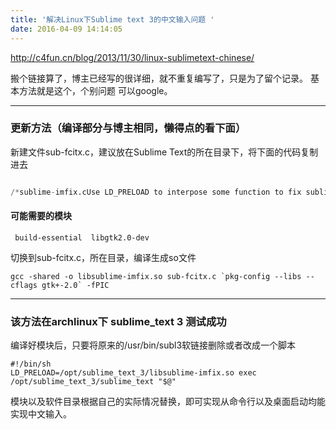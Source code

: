 ```yaml
---
title: '解决Linux下Sublime text 3的中文输入问题 '
date: 2016-04-09 14:14:05
---
```

http://c4fun.cn/blog/2013/11/30/linux-sublimetext-chinese/

搬个链接算了，博主已经写的很详细，就不重复编写了，只是为了留个记录。
基本方法就是这个，个别问题 可以google。

-------------------------------------------------
### 更新方法（编译部分与博主相同，懒得点的看下面）

新建文件sub-fcitx.c，建议放在Sublime Text的所在目录下，将下面的代码复制进去
```python

/*sublime-imfix.cUse LD_PRELOAD to interpose some function to fix sublime input method support for linux.By Cjacker Huang gcc -shared -o libsublime-imfix.so sublime-imfix.c `pkg-config --libs --cflags gtk+-2.0` -fPICLD_PRELOAD=./libsublime-imfix.so subl*/#include <gtk/gtk.h>#include <gdk/gdkx.h>typedef GdkSegment GdkRegionBox; struct _GdkRegion{ long size; long numRects; GdkRegionBox *rects; GdkRegionBox extents;}; GtkIMContext *local_context; voidgdk_region_get_clipbox (const GdkRegion *region, GdkRectangle *rectangle){ g_return_if_fail (region != NULL); g_return_if_fail (rectangle != NULL);  rectangle->x = region->extents.x1; rectangle->y = region->extents.y1; rectangle->width = region->extents.x2 - region->extents.x1; rectangle->height = region->extents.y2 - region->extents.y1; GdkRectangle rect; rect.x = rectangle->x; rect.y = rectangle->y; rect.width = 0; rect.height = rectangle->height; //The caret width is 2; //Maybe sometimes we will make a mistake, but for most of the time, it should be the caret. if(rectangle->width == 2 && GTK_IS_IM_CONTEXT(local_context)) { gtk_im_context_set_cursor_location(local_context, rectangle); }} //this is needed, for example, if you input something in file dialog and return back the edit area//context will lost, so here we set it again. static GdkFilterReturn event_filter (GdkXEvent *xevent, GdkEvent *event, gpointer im_context){ XEvent *xev = (XEvent *)xevent; if(xev->type == KeyRelease && GTK_IS_IM_CONTEXT(im_context)) { GdkWindow * win = g_object_get_data(G_OBJECT(im_context),"window"); if(GDK_IS_WINDOW(win)) gtk_im_context_set_client_window(im_context, win); } return GDK_FILTER_CONTINUE;} void gtk_im_context_set_client_window (GtkIMContext *context, GdkWindow *window){ GtkIMContextClass *klass; g_return_if_fail (GTK_IS_IM_CONTEXT (context)); klass = GTK_IM_CONTEXT_GET_CLASS (context); if (klass->set_client_window) klass->set_client_window (context, window);  if(!GDK_IS_WINDOW (window)) return; g_object_set_data(G_OBJECT(context),"window",window); int width = gdk_window_get_width(window); int height = gdk_window_get_height(window); if(width != 0 && height !=0) { gtk_im_context_focus_in(context); local_context = context; } gdk_window_add_filter (window, event_filter, context);}
```

#### 可能需要的模块

     build-essential  libgtk2.0-dev

切换到sub-fcitx.c，所在目录，编译生成so文件
```
gcc -shared -o libsublime-imfix.so sub-fcitx.c `pkg-config --libs --cflags gtk+-2.0` -fPIC
```
------------------------------
### 该方法在archlinux下 sublime_text 3 测试成功

编译好模块后，只要将原来的/usr/bin/subl3软链接删除或者改成一个脚本
```
#!/bin/sh
LD_PRELOAD=/opt/sublime_text_3/libsublime-imfix.so exec     /opt/sublime_text_3/sublime_text "$@"
```
模块以及软件目录根据自己的实际情况替换，即可实现从命令行以及桌面启动均能实现中文输入。